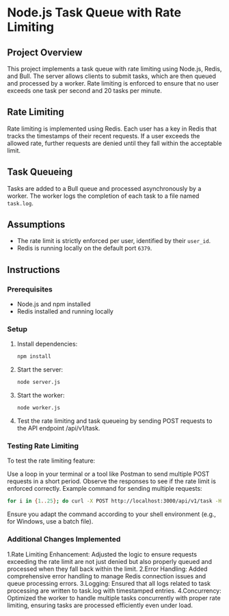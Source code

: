 # Node.js Task Queue with Rate Limiting

## Project Overview
This project implements a task queue with rate limiting using Node.js, Redis, and Bull. The server allows clients to submit tasks, which are then queued and processed by a worker. Rate limiting is enforced to ensure that no user exceeds one task per second and 20 tasks per minute.

## Rate Limiting
Rate limiting is implemented using Redis. Each user has a key in Redis that tracks the timestamps of their recent requests. If a user exceeds the allowed rate, further requests are denied until they fall within the acceptable limit.

## Task Queueing
Tasks are added to a Bull queue and processed asynchronously by a worker. The worker logs the completion of each task to a file named `task.log`.

## Assumptions
- The rate limit is strictly enforced per user, identified by their `user_id`.
- Redis is running locally on the default port `6379`.

## Instructions

### Prerequisites
- Node.js and npm installed
- Redis installed and running locally

### Setup
1. Install dependencies:
   ```bash
   npm install
2. Start the server:
   ```bash
   node server.js
3. Start the worker:
   ```bash
   node worker.js
4. Test the rate limiting and task queueing by sending POST requests to the API endpoint /api/v1/task.

### Testing Rate Limiting
To test the rate limiting feature:

Use a loop in your terminal or a tool like Postman to send multiple POST requests in a short period.
Observe the responses to see if the rate limit is enforced correctly.
Example command for sending multiple requests:
```bash
for i in {1..25}; do curl -X POST http://localhost:3000/api/v1/task -H "Content-Type: application/json" -d "{\"user_id\":\"123\"}"; echo; done
```
Ensure you adapt the command according to your shell environment (e.g., for Windows, use a batch file).

### Additional Changes Implemented
1.Rate Limiting Enhancement: Adjusted the logic to ensure requests exceeding the rate limit are not just denied but also properly queued and processed when they fall back within the limit.
2.Error Handling: Added comprehensive error handling to manage Redis connection issues and queue processing errors.
3.Logging: Ensured that all logs related to task processing are written to task.log with timestamped entries.
4.Concurrency: Optimized the worker to handle multiple tasks concurrently with proper rate limiting, ensuring tasks are processed efficiently even under load.

